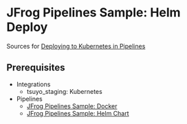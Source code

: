 # JFrog Pipelines Sample: Helm Deploy

Sources for [Deploying to Kubernetes in Pipelines](https://www.jfrog.com/confluence/display/JFROG/Deploying+to+Kubernetes+in+Pipelines)

## Prerequisites

- Integrations
  - tsuyo_staging: Kubernetes
- Pipelines
  - [JFrog Pipelines Sample: Docker](https://github.com/tsuyo/jfrog-pipelines-sample--docker)
  - [JFrog Pipelines Sample: Helm Chart](https://github.com/tsuyo/jfrog-pipelines-sample--helm-chart)
